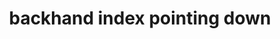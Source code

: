 ---
layout: people&body
title: backhand index pointing down
emoji: backhand_index_pointing_down
permalink: 👇.html
image: assets/img/3moji/backhand_index_pointing_down.png
---